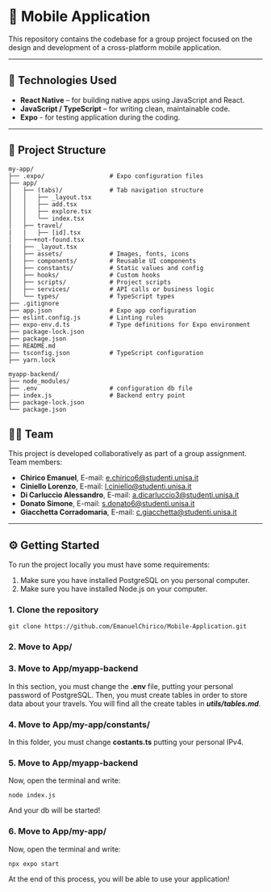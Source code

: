 # 📱 Mobile Application

This repository contains the codebase for a group project focused on the design and development of a cross-platform mobile application.

---

## 🚀 Technologies Used

- **React Native** – for building native apps using JavaScript and React. 
- **JavaScript / TypeScript** – for writing clean, maintainable code. 
- **Expo** - for testing application during the coding.

---

## 📂 Project Structure

```text
my-app/
├── .expo/                  # Expo configuration files
├── app/
│   ├── (tabs)/             # Tab navigation structure
│   │   ├── _layout.tsx
│   │   ├── add.tsx
│   │   ├── explore.tsx
│   │   └── index.tsx
│   ├── travel/
|   |   ├── [id].tsx
│   ├──+not-found.tsx
|   ├── _layout.tsx
│   ├── assets/             # Images, fonts, icons
│   ├── components/         # Reusable UI components
│   ├── constants/          # Static values and config
│   ├── hooks/              # Custom hooks
│   ├── scripts/            # Project scripts
│   ├── services/           # API calls or business logic
│   └── types/              # TypeScript types
├── .gitignore
├── app.json                # Expo app configuration
├── eslint.config.js        # Linting rules
├── expo-env.d.ts           # Type definitions for Expo environment
├── package-lock.json
├── package.json
├── README.md
├── tsconfig.json           # TypeScript configuration
├── yarn.lock

myapp-backend/
├── node_modules/
├── .env                    # configuration db file
├── index.js                # Backend entry point
├── package-lock.json
└── package.json

```

## 🧑‍💻 Team

This project is developed collaboratively as part of a group assignment.  
Team members:
- **Chirico Emanuel**, E-mail: e.chirico6@studenti.unisa.it
- **Ciniello Lorenzo**, E-mail: l.ciniello@studenti.unisa.it
- **Di Carluccio Alessandro**, E-mail: a.dicarluccio3@studenti.unisa.it
- **Donato Simone**, E-mail: s.donato6@studenti.unisa.it
- **Giacchetta Corradomaria**, E-mail: c.giacchetta@studenti.unisa.it

---

## ⚙️ Getting Started

To run the project locally you must have some requirements:

1) Make sure you have installed PostgreSQL on you personal computer.
2) Make sure you have installed Node.js on your computer.

### 1. Clone the repository
```text
git clone https://github.com/EmanuelChirico/Mobile-Application.git
```
### 2. Move to App/

### 3. Move to App/myapp-backend
In this section, you must change the **.env** file, putting your personal password of PostgreSQL.
Then, you must create tables in  order to store data about your travels.
You will find all the create tables in ***utils/tables.md***.

### 4. Move to App/my-app/constants/
In this folder, you must change **costants.ts** putting your personal IPv4.

### 5. Move to App/myapp-backend 
Now, open the terminal and write:

```text
node index.js
```
And your db will be started!

### 6. Move to App/my-app/
Now, open the terminal and write:
```text
npx expo start
```
At the end of this process, you will be able to use your application!

